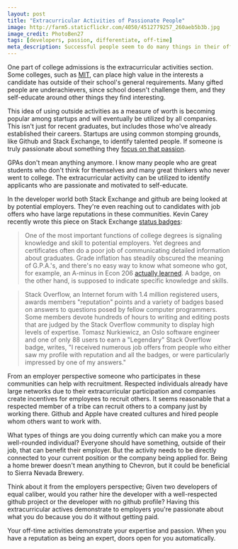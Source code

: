 ```yaml
---
layout: post
title: "Extracurricular Activities of Passionate People"
image: http://farm5.staticflickr.com/4050/4512779257_260aeb5b3b.jpg
image_credit: PhotoBen27
tags: [developers, passion, differentiate, off-time]
meta_description: Successful people seem to do many things in their offtime. Is this the sign of someone who is truly passionate about things?
---
```

One part of college admissions is the extracurricular activities section. Some colleges, such as [MIT][2], can place high value in the interests a candidate has outside of their school's general requirements. Many gifted people are underachievers, since school doesn't challenge them, and they self-educate around other things they find interesting.

This idea of using outside activities as a measure of worth is becoming popular among startups and will eventually be utilized by all companies. This isn't just for recent graduates, but includes those who've already established their careers. Startups are using common stomping grounds, like Github and Stack Exchange, to identify talented people. If someone is truly passionate about something they [focus on that passion][3].

GPAs don't mean anything anymore. I know many people who are great students who don't think for themselves and many great thinkers who never went to college. The extracurricular activity can be utilized to identify applicants who are passionate and motivated to self-educate.

In the developer world both Stack Exchange and github are being looked at by potential employers. They're even reaching out to candidates with job offers who have large reputations in these communities. Kevin Carey recently wrote this piece on Stack Exchange [status badges][1]:

>One of the most important functions of college degrees is signaling knowledge and skill to potential employers. Yet degrees and certificates often do a poor job of communicating detailed information about graduates. Grade inflation has steadily obscured the meaning of G.P.A.'s, and there's no easy way to know what someone who got, for example, an A-minus in Econ 206 [actually learned][4]. A badge, on the other hand, is supposed to indicate specific knowledge and skills.

>Stack Overflow, an Internet forum with 1.4 million registered users, awards members "reputation" points and a variety of badges based on answers to questions posed by fellow computer programmers. Some members devote hundreds of hours to writing and editing posts that are judged by the Stack Overflow community to display high levels of expertise. Tomasz Nurkiewicz, an Oslo software engineer and one of only 88 users to earn a "Legendary" Stack Overflow badge, writes, "I received numerous job offers from people who either saw my profile with reputation and all the badges, or were particularly impressed by one of my answers."

From an employer perspective someone who participates in these communities can help with recruitment. Respected individuals already have large networks due to their extracurricular participation and companies create incentives for employees to recruit others. It seems reasonable that a respected member of a tribe can recruit others to a company just by working there. Github and Apple have created cultures and hired people whom others want to work with.

What types of things are you doing currently which can make you a more well-rounded individual? Everyone should have something, outside of their job, that can benefit their employer. But the activity needs to be directly connected to your current position or the company being applied for. Being a home brewer doesn't mean anything to Chevron, but it could be beneficial to Sierra Nevada Brewery.

Think about it from the employers perspective; Given two developers of equal caliber, would you rather hire the developer with a well-respected github project or the developer with no github profile? Having this extracurricular actives demonstrate to employers you're passionate about what you do because you do it without getting paid.

Your off-time activities demonstrate your expertise and passion. When you have a reputation as being an expert, doors open for you automatically.

[1]: http://www.nytimes.com/2012/11/04/education/edlife/show-me-your-badge.html
[2]: http://www.insidehighered.com/views/2012/02/21/essay-questions-obsession-over-ap-courses
[3]: /2012/12/be-passionate-like-a-kid/
[4]: /2012/06/challenge-yourself-always-learn/


